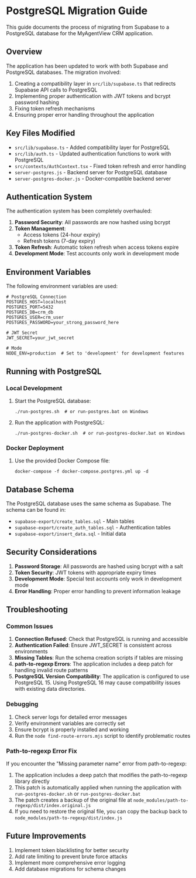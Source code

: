 # PostgreSQL Migration Guide

This guide documents the process of migrating from Supabase to a PostgreSQL database for the MyAgentView CRM application.

## Overview

The application has been updated to work with both Supabase and PostgreSQL databases. The migration involved:

1. Creating a compatibility layer in `src/lib/supabase.ts` that redirects Supabase API calls to PostgreSQL
2. Implementing proper authentication with JWT tokens and bcrypt password hashing
3. Fixing token refresh mechanisms
4. Ensuring proper error handling throughout the application

## Key Files Modified

- `src/lib/supabase.ts` - Added compatibility layer for PostgreSQL
- `src/lib/auth.ts` - Updated authentication functions to work with PostgreSQL
- `src/contexts/AuthContext.tsx` - Fixed token refresh and error handling
- `server-postgres.js` - Backend server for PostgreSQL database
- `server-postgres-docker.js` - Docker-compatible backend server

## Authentication System

The authentication system has been completely overhauled:

1. **Password Security**: All passwords are now hashed using bcrypt
2. **Token Management**: 
   - Access tokens (24-hour expiry)
   - Refresh tokens (7-day expiry)
3. **Token Refresh**: Automatic token refresh when access tokens expire
4. **Development Mode**: Test accounts only work in development mode

## Environment Variables

The following environment variables are used:

```
# PostgreSQL Connection
POSTGRES_HOST=localhost
POSTGRES_PORT=5432
POSTGRES_DB=crm_db
POSTGRES_USER=crm_user
POSTGRES_PASSWORD=your_strong_password_here

# JWT Secret
JWT_SECRET=your_jwt_secret

# Mode
NODE_ENV=production  # Set to 'development' for development features
```

## Running with PostgreSQL

### Local Development

1. Start the PostgreSQL database:
   ```
   ./run-postgres.sh  # or run-postgres.bat on Windows
   ```

2. Run the application with PostgreSQL:
   ```
   ./run-postgres-docker.sh  # or run-postgres-docker.bat on Windows
   ```

### Docker Deployment

1. Use the provided Docker Compose file:
   ```
   docker-compose -f docker-compose.postgres.yml up -d
   ```

## Database Schema

The PostgreSQL database uses the same schema as Supabase. The schema can be found in:

- `supabase-export/create_tables.sql` - Main tables
- `supabase-export/create_auth_tables.sql` - Authentication tables
- `supabase-export/insert_data.sql` - Initial data

## Security Considerations

1. **Password Storage**: All passwords are hashed using bcrypt with a salt
2. **Token Security**: JWT tokens with appropriate expiry times
3. **Development Mode**: Special test accounts only work in development mode
4. **Error Handling**: Proper error handling to prevent information leakage

## Troubleshooting

### Common Issues

1. **Connection Refused**: Check that PostgreSQL is running and accessible
2. **Authentication Failed**: Ensure JWT_SECRET is consistent across environments
3. **Missing Tables**: Run the schema creation scripts if tables are missing
4. **path-to-regexp Errors**: The application includes a deep patch for handling invalid route patterns
5. **PostgreSQL Version Compatibility**: The application is configured to use PostgreSQL 15. Using PostgreSQL 16 may cause compatibility issues with existing data directories.

### Debugging

1. Check server logs for detailed error messages
2. Verify environment variables are correctly set
3. Ensure bcrypt is properly installed and working
4. Run the `node find-route-errors.mjs` script to identify problematic routes

### Path-to-regexp Error Fix

If you encounter the "Missing parameter name" error from path-to-regexp:

1. The application includes a deep patch that modifies the path-to-regexp library directly
2. This patch is automatically applied when running the application with `run-postgres-docker.sh` or `run-postgres-docker.bat`
3. The patch creates a backup of the original file at `node_modules/path-to-regexp/dist/index.original.js`
4. If you need to restore the original file, you can copy the backup back to `node_modules/path-to-regexp/dist/index.js`

## Future Improvements

1. Implement token blacklisting for better security
2. Add rate limiting to prevent brute force attacks
3. Implement more comprehensive error logging
4. Add database migrations for schema changes
